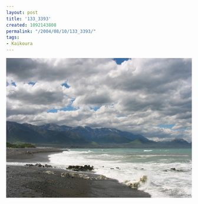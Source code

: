 ```yaml
---
layout: post
title: '133_3393'
created: 1092143808
permalink: "/2004/08/10/133_3393/"
tags:
- Kaikoura
---
```


<img src="/image/images/133_3393-1180.jpg"/>

